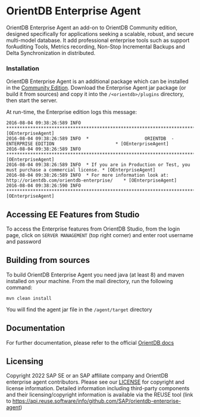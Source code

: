 OrientDB Enterprise Agent
=======================

OrientDB Enterprise Agent an add-on to OrientDB Community edition, designed specifically for applications seeking a scalable, robust, and secure multi-model database. It add professional enterprise tools such as support forAuditing Tools, Metrics recording, Non-Stop Incremental Backups and Delta Synchronization in distributed.


### Installation

OrientDB Enterprise Agent is an additional package which can be installed in the [Community Edition](../gettingstarted/Tutorial-Installation.md). Download the Enterprise Agent jar package (or build it from sources) and copy it into the `/<orientdb>/plugins` directory, then start the server.

At run-time, the Enterprise edition logs this message:

```
2016-08-04 09:38:26:589 INFO  ***************************************************************************** [OEnterpriseAgent]
2016-08-04 09:38:26:589 INFO  *                     ORIENTDB  -  ENTERPRISE EDITION                       * [OEnterpriseAgent]
2016-08-04 09:38:26:589 INFO  ***************************************************************************** [OEnterpriseAgent]
2016-08-04 09:38:26:589 INFO  * If you are in Production or Test, you must purchase a commercial license. * [OEnterpriseAgent]
2016-08-04 09:38:26:589 INFO  * For more information look at: http://orientdb.com/orientdb-enterprise/    * [OEnterpriseAgent]
2016-08-04 09:38:26:590 INFO  ***************************************************************************** [OEnterpriseAgent]
```


## Accessing EE Features from Studio

To access the Enterprise features from OrientDB Studio, from the login page, click on `SERVER MANAGEMENT` (top right corner) and enter root username and password


## Building from sources

To build OrientDB Enterprise Agent you need java (at least 8) and maven installed on your machine.
From the mail directory, run the following command:

```
mvn clean install
```

You will find the agent jar file in the `/agent/target` directory

## Documentation

For further documentation, please refer to the official [OrientDB docs](https://orientdb.org/docs/3.2.x/ee/Enterprise-Edition.html)


## Licensing

Copyright 2022 SAP SE or an SAP affiliate company and OrientDB enterprise agent contributors. Please see our [LICENSE](LICENSE) for copyright and license information. Detailed information including third-party components and their licensing/copyright information is available via the REUSE tool (link to https://api.reuse.software/info/github.com/SAP/orientdb-enterprise-agent)
